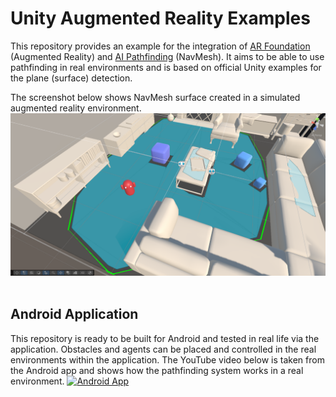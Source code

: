 
# Unity Augmented Reality Examples

This repository provides an example for the integration of [AR Foundation](https://docs.unity3d.com/Packages/com.unity.xr.arfoundation@6.1/manual/index.html) (Augmented Reality) and [AI Pathfinding](https://docs.unity3d.com/Packages/com.unity.ai.navigation@2.0/manual/index.html) (NavMesh). It aims to be able to use pathfinding in real environments and is based on official Unity examples for the plane (surface) detection.

The screenshot below shows NavMesh surface created in a simulated augmented reality environment.
![NavMesh](Screenshots/NavMesh.png)<br/><br/>

## Android Application

This repository is ready to be built for Android and tested in real life via the application. Obstacles and agents can be placed and controlled in the real environments within the application. The YouTube video below is taken from the Android app and shows how the pathfinding system works in a real environment.
[![Android App](https://img.youtube.com/vi/slOXL4ZuG-Y/0.jpg)](https://www.youtube.com/watch?v=slOXL4ZuG-Y)